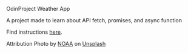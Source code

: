 OdinProject Weather App

A project made to learn about API fetch, promises, and async function

Find instructions <a href="https://www.theodinproject.com/lessons/node-path-javascript-weather-app" target="_black">here</a>.

Attribution
Photo by <a href="https://unsplash.com/@noaa?utm_source=unsplash&utm_medium=referral&utm_content=creditCopyText">NOAA</a> on <a href="https://unsplash.com/photos/kcvlb727mn8?utm_source=unsplash&utm_medium=referral&utm_content=creditCopyText">Unsplash</a>